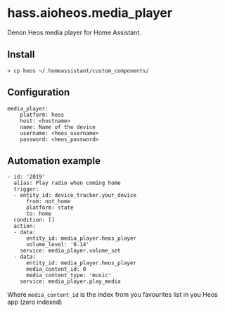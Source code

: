 # hass.aioheos.media_player

Denon Heos media player for Home Assistant.

## Install

    > cp heos ~/.homeassistant/custom_components/

## Configuration

    media_player:
        platform: heos
        host: <hostname>
        name: Name of the device
        username: <heos_username>
        password: <heos_password>

## Automation example

    - id: '2019'
      alias: Play radio when coming home
      trigger:
      - entity_id: device_tracker.your_device
          from: not_home
          platform: state
          to: home
      condition: []
      action:
      - data:
          entity_id: media_player.heos_player
          volume_level: '0.14'
        service: media_player.volume_set
      - data:
          entity_id: media_player.heos_player
          media_content_id: 0
          media_content_type: 'music'
        service: media_player.play_media

Where `media_content_id` is the index from you favourites list in you Heos app (zero indexed)